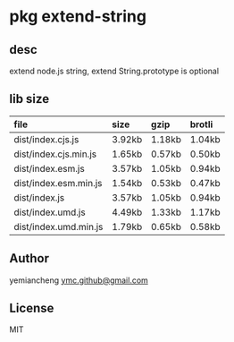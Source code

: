 # pkg extend-string

## desc
extend node.js string, extend String.prototype is optional

## lib size  
file | size | gzip | brotli
:---- | :---- | :---- | :----
dist/index.cjs.js | 3.92kb | 1.18kb | 1.04kb
dist/index.cjs.min.js | 1.65kb | 0.57kb | 0.50kb
dist/index.esm.js | 3.57kb | 1.05kb | 0.94kb
dist/index.esm.min.js | 1.54kb | 0.53kb | 0.47kb
dist/index.js | 3.57kb | 1.05kb | 0.94kb
dist/index.umd.js | 4.49kb | 1.33kb | 1.17kb
dist/index.umd.min.js | 1.79kb | 0.65kb | 0.58kb

## Author
yemiancheng <ymc.github@gmail.com>

## License
MIT